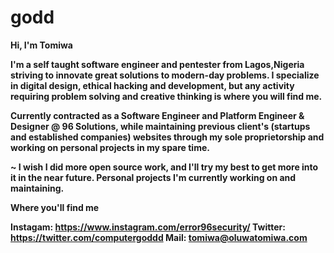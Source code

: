 # godd

<b> Hi, I'm Tomiwa <b>

I'm a self taught software engineer and pentester from Lagos,Nigeria striving to innovate great solutions to modern-day problems. I specialize in digital design, ethical hacking and development, but any activity requiring problem solving and creative thinking is where you will find me.

Currently contracted as a Software Engineer and Platform Engineer & Designer @ 96 Solutions, while maintaining previous client's (startups and established companies) websites through my sole proprietorship and working on personal projects in my spare time.

~ I wish I did more open source work, and I'll try my best to get more into it in the near future.
Personal projects I'm currently working on and maintaining.

Where you'll find me

  Instagam: https://www.instagram.com/error96security/
  Twitter: https://twitter.com/computergoddd
  Mail: tomiwa@oluwatomiwa.com

